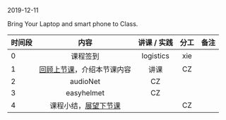 2019-12-11

Bring Your Laptop and smart phone  to Class. 

|时间段     |  内容    | 讲课 / 实践     |  分工  |  备注       |
| :---      |   :----:    |   :----:    |    :----:    | ---: |
|   0       |  课程签到     |  logistics   |     xie     |        |
|   1       |  [回顾上节课](../WW13/WW13-Plan.md)，介绍本节课内容     |  讲课    |     CZ     |        |
|   2       |   audioNet     |   CZ  |         |    
|   3       |   easyhelmet     |   CZ  |         |    
|   4       |  课程小结，[展望下节课](../WW14/WW14-Plan.md)       |     |  CZ |   |

